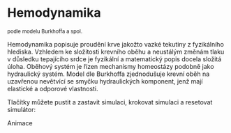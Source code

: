 # Hemodynamika
<div class="w3-row">
<div class="w3-half"> 
<sup>podle modelu Burkhoffa a spol.</sup>

Hemodynamika popisuje proudění krve jakožto vazké tekutiny 
z fyzikálního hlediska. Vzhledem ke složitosti krevního oběhu 
a neustálým změnám tlaku v důsledku tepajícího srdce je fyzikální a 
matematický popis docela složitá úloha. 
Oběhový systém je řízen mechanismy homeostázy podobně jako hydraulický systém.
Model dle Burkhoffa zjednodušuje krevní oběh na uzavřenou nevětvící se smyčku hydraulických 
komponent, jenž mají elastické a odporové vlastnosti.  

Tlačítky můžete pustit a zastavit simulaci, krokovat simulaci a resetovat simulátor:
<bdl-fmi id="id4" src="BurkhoffFMI.js" 
         fminame="Cardiovascular_Model_Burkhoff_HemodynamicsBurkhoff_0shallow"
         tolerance="0.000001" starttime="0" guid="{b5629132-3ba6-4153-87c2-f3ff108e1920}"
         valuereferences="33554435,637534265,637534241,637534290,16777312,637534466,637534294,637534268,33554438,637534345,33554436,637534290,33554437,637534323,637534348,637534374"
         valuelabels="Left Ventricle Volume,Pressure in Left Ventricle,Pressure in Aorta, Pressure in Left Atria, Heart Rate, LA elastance,MV open, AOV open, RV volume,RV pressure,LA volume, LA pressure, RA volume,RA pressure,TV open,PV open"         
         inputs="id1,16777312,1,60"></bdl-fmi>

<bdl-range id="id1" min="40" max="180" step="1" default="60" title="Srdeční tep:"></bdl-range>

Animace 

<bdl-animate-adobe 
    src="doc/Faze_srdce.js" 
    width="335"
    height="480"
    name="Faze_srdce"
    fromid="id4" ></bdl-animate-adobe>
    
<bdl-bind2a findex="0" aname="ventricles.ventriclesTotal.VentricleLeft_anim" amin="100" amax="0" fmin="0.00007" fmax="0.00015"></bdl-bind2a>
<bdl-bind2a findex="6" aname="ValveMV_anim" amin="99" amax="0" fmin="0" fmax="1"></bdl-bind2a>
<bdl-bind2a findex="7" aname="ValveAOV_anim" amin="0" amax="99" fmin="0" fmax="1"></bdl-bind2a>
<bdl-bind2a findex="14" aname="ValveTV_anim" amin="99" amax="0" fmin="0" fmax="1"></bdl-bind2a>
<bdl-bind2a findex="15" aname="ValvePV_anim" amin="0" amax="99" fmin="0" fmax="1"></bdl-bind2a>
</div>
<div class="w3-half">
<bdl-chartjs-xy 
    id="id10" 
    width="400" 
    height="400" 
    fromid="id4" 
    labels="Left Ventricle Volume, Pressure in Left Ventricle" 
    initialdata=";;0,0.00015;0,28000;0,0.00015;0,1400" 
    refindex="0" 
    refvalues="2"></bdl-chartjs-xy>
<bdl-chartjs-time   
    id="id10"  
    width="700"  
    height="400"  
    fromid="id4"  
    labels="Pressure in Aorta,Pressure in Left Ventricle, Left Ventricle Volume" 
    refindex="1"  
    refvalues="3"></bdl-chartjs-time> 

</div>
</div>